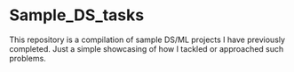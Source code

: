 # Sample_DS_tasks
This repository is a compilation of sample DS/ML projects I have previously completed. Just a simple showcasing of how I tackled or approached such problems.
